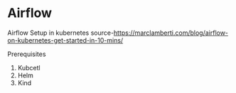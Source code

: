 # Airflow
Airflow Setup in kubernetes 
source-https://marclamberti.com/blog/airflow-on-kubernetes-get-started-in-10-mins/

Prerequisites
1) Kubcetl
2) Helm
3) Kind
